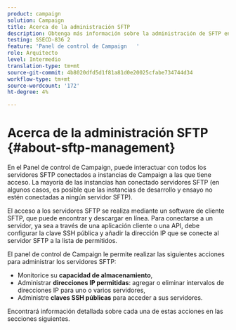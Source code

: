 ```yaml
---
product: campaign
solution: Campaign
title: Acerca de la administración SFTP
description: Obtenga más información sobre la administración de SFTP en el Panel de control de Campaign
testing: SSECD-836 2
feature: 'Panel de control de Campaign   '
role: Arquitecto
level: Intermedio
translation-type: tm+mt
source-git-commit: 4b8020dfd5d1f81a81d0e20025cfabe734744d34
workflow-type: tm+mt
source-wordcount: '172'
ht-degree: 4%

---
```



# Acerca de la administración SFTP {#about-sftp-management}

En el Panel de control de Campaign, puede interactuar con todos los servidores SFTP conectados a instancias de Campaign a las que tiene acceso. La mayoría de las instancias han conectado servidores SFTP (en algunos casos, es posible que las instancias de desarrollo y ensayo no estén conectadas a ningún servidor SFTP).

El acceso a los servidores SFTP se realiza mediante un software de cliente SFTP, que puede encontrar y descargar en línea. Para conectarse a un servidor, ya sea a través de una aplicación cliente o una API, debe configurar la clave SSH pública y añadir la dirección IP que se conecte al servidor SFTP a la lista de permitidos.

El panel de control de Campaign le permite realizar las siguientes acciones para administrar los servidores SFTP:

* Monitorice su **capacidad de almacenamiento**,
* Administrar **direcciones IP permitidas**: agregar o eliminar intervalos de direcciones IP para uno o varios servidores,
* Administre **claves SSH públicas** para acceder a sus servidores.

Encontrará información detallada sobre cada una de estas acciones en las secciones siguientes.

